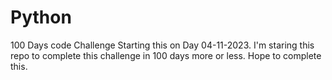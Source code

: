# Python

100 Days code Challenge Starting this on Day 04-11-2023. I'm staring this repo to complete this challenge in 100 days more or less. Hope to complete this.
